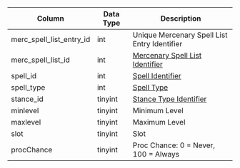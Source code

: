 | Column                   | Data Type | Description                                                                            |
| ------------------------ | --------- | -------------------------------------------------------------------------------------- |
| merc_spell_list_entry_id | int       | Unique Mercenary Spell List Entry Identifier                                           |
| merc_spell_list_id       | int       | [Mercenary Spell List Identifier](merc_spell_lists.md)                                 |
| spell_id                 | int       | [Spell Identifier](spells_new.md)                                                      |
| spell_type               | int       | [Spell Type](https://eqemu.gitbook.io/server/categories/spells/spell-types)            |
| stance_id                | tinyint   | [Stance Type Identifier](https://eqemu.gitbook.io/server/categories/bots/stance-types) |
| minlevel                 | tinyint   | Minimum Level                                                                          |
| maxlevel                 | tinyint   | Maximum Level                                                                          |
| slot                     | tinyint   | Slot                                                                                   |
| procChance               | tinyint   | Proc Chance: 0 = Never, 100 = Always                                                   |